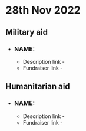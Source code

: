 # 28th Nov 2022

## Military aid
- ### NAME:
  * Description link - 
  * Fundraiser link - 

## Humanitarian aid
- ### NAME:
  * Description link - 
  * Fundraiser link - 
